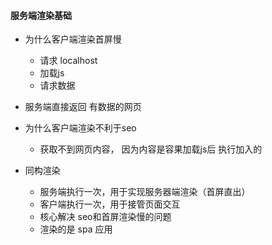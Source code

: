 #### 服务端渲染基础
- 为什么客户端渲染首屏慢
  - 请求 localhost
  - 加载js
  - 请求数据

- 服务端直接返回 有数据的网页
- 为什么客户端渲染不利于seo
  - 获取不到网页内容， 因为内容是容果加载js后 执行加入的

- 同构渲染
  - 服务端执行一次，用于实现服务器端渲染（首屏直出）
  - 客户端执行一次，用于接管页面交互
  - 核心解决 seo和首屏渲染慢的问题
  - 渲染的是 spa 应用